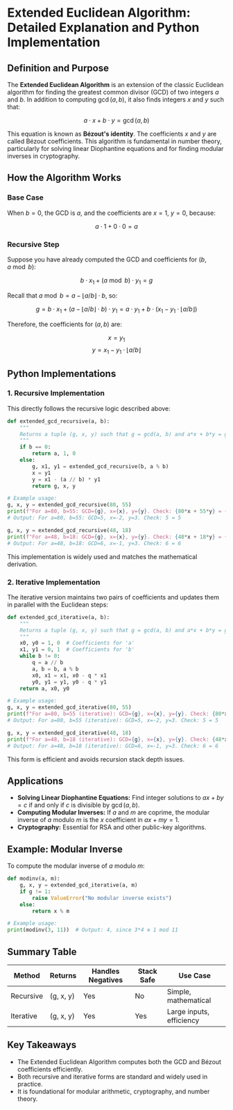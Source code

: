 # Extended Euclidean Algorithm: Detailed Explanation and Python Implementation

## Definition and Purpose

The **Extended Euclidean Algorithm** is an extension of the classic Euclidean algorithm for finding the greatest common divisor (GCD) of two integers $a$ and $b$. In addition to computing $\gcd(a, b)$, it also finds integers $x$ and $y$ such that:

$$
a \cdot x + b \cdot y = \gcd(a, b)
$$

This equation is known as **Bézout's identity**. The coefficients $x$ and $y$ are called Bézout coefficients. This algorithm is fundamental in number theory, particularly for solving linear Diophantine equations and for finding modular inverses in cryptography.

## How the Algorithm Works

### Base Case

When $b = 0$, the GCD is $a$, and the coefficients are $x = 1$, $y = 0$, because:

$$
a \cdot 1 + 0 \cdot 0 = a
$$

### Recursive Step

Suppose you have already computed the GCD and coefficients for $(b, a \bmod b)$:

$$
b \cdot x_1 + (a \bmod b) \cdot y_1 = g
$$

Recall that $a \bmod b = a - \lfloor a/b \rfloor \cdot b$, so:

$$
g = b \cdot x_1 + (a - \lfloor a/b \rfloor \cdot b) \cdot y_1 = a \cdot y_1 + b \cdot (x_1 - y_1 \cdot \lfloor a/b \rfloor)
$$

Therefore, the coefficients for $(a, b)$ are:

$$
x = y_1
$$
$$
y = x_1 - y_1 \cdot \lfloor a/b \rfloor
$$

## Python Implementations

### 1. Recursive Implementation

This directly follows the recursive logic described above:

```python
def extended_gcd_recursive(a, b):
    """
    Returns a tuple (g, x, y) such that g = gcd(a, b) and a*x + b*y = g.
    """
    if b == 0:
        return a, 1, 0
    else:
        g, x1, y1 = extended_gcd_recursive(b, a % b)
        x = y1
        y = x1 - (a // b) * y1
        return g, x, y

# Example usage:
g, x, y = extended_gcd_recursive(80, 55)
print(f"For a=80, b=55: GCD={g}, x={x}, y={y}. Check: {80*x + 55*y} = {g}")
# Output: For a=80, b=55: GCD=5, x=-2, y=3. Check: 5 = 5

g, x, y = extended_gcd_recursive(48, 18)
print(f"For a=48, b=18: GCD={g}, x={x}, y={y}. Check: {48*x + 18*y} = {g}")
# Output: For a=48, b=18: GCD=6, x=-1, y=3. Check: 6 = 6
```
This implementation is widely used and matches the mathematical derivation.

### 2. Iterative Implementation

The iterative version maintains two pairs of coefficients and updates them in parallel with the Euclidean steps:

```python
def extended_gcd_iterative(a, b):
    """
    Returns a tuple (g, x, y) such that g = gcd(a, b) and a*x + b*y = g.
    """
    x0, y0 = 1, 0  # Coefficients for 'a'
    x1, y1 = 0, 1  # Coefficients for 'b'
    while b != 0:
        q = a // b
        a, b = b, a % b
        x0, x1 = x1, x0 - q * x1
        y0, y1 = y1, y0 - q * y1
    return a, x0, y0

# Example usage:
g, x, y = extended_gcd_iterative(80, 55)
print(f"For a=80, b=55 (iterative): GCD={g}, x={x}, y={y}. Check: {80*x + 55*y} = {g}")
# Output: For a=80, b=55 (iterative): GCD=5, x=-2, y=3. Check: 5 = 5

g, x, y = extended_gcd_iterative(48, 18)
print(f"For a=48, b=18 (iterative): GCD={g}, x={x}, y={y}. Check: {48*x + 18*y} = {g}")
# Output: For a=48, b=18 (iterative): GCD=6, x=-1, y=3. Check: 6 = 6
```
This form is efficient and avoids recursion stack depth issues.

## Applications

- **Solving Linear Diophantine Equations:** Find integer solutions to $ax + by = c$ if and only if $c$ is divisible by $\gcd(a, b)$.
- **Computing Modular Inverses:** If $a$ and $m$ are coprime, the modular inverse of $a$ modulo $m$ is the $x$ coefficient in $ax + my = 1$.
- **Cryptography:** Essential for RSA and other public-key algorithms.

## Example: Modular Inverse

To compute the modular inverse of $a$ modulo $m$:

```python
def modinv(a, m):
    g, x, y = extended_gcd_iterative(a, m)
    if g != 1:
        raise ValueError("No modular inverse exists")
    else:
        return x % m

# Example usage:
print(modinv(3, 11))  # Output: 4, since 3*4 ≡ 1 mod 11
```

## Summary Table

| Method      | Returns                | Handles Negatives | Stack Safe | Use Case                |
|-------------|------------------------|-------------------|------------|-------------------------|
| Recursive   | (g, x, y)              | Yes               | No         | Simple, mathematical    |
| Iterative   | (g, x, y)              | Yes               | Yes        | Large inputs, efficiency|

## Key Takeaways

- The Extended Euclidean Algorithm computes both the GCD and Bézout coefficients efficiently.
- Both recursive and iterative forms are standard and widely used in practice.
- It is foundational for modular arithmetic, cryptography, and number theory.

